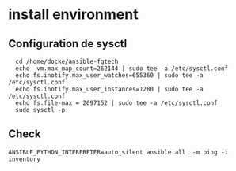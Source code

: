 # install environment

## Configuration de sysctl
```shell
  cd /home/docke/ansible-fgtech
  echo  vm.max_map_count=262144 | sudo tee -a /etc/sysctl.conf
  echo fs.inotify.max_user_watches=655360 | sudo tee -a /etc/sysctl.conf
  echo fs.inotify.max_user_instances=1280 | sudo tee -a /etc/sysctl.conf
  echo fs.file-max = 2097152 | sudo tee -a /etc/sysctl.conf
  sudo sysctl -p
```

## Check 
```shell
ANSIBLE_PYTHON_INTERPRETER=auto_silent ansible all  -m ping -i inventory 
```

